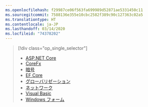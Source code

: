 ```yaml
---
ms.openlocfilehash: f29987ce06f563fa699989d52871ae5331450c11
ms.sourcegitcommit: 7588136e355e10cbc2582f389c90c127363c02a5
ms.translationtype: HT
ms.contentlocale: ja-JP
ms.lasthandoff: 03/14/2020
ms.locfileid: "74378202"
---
```

> [!div class="op_single_selector"]
>
> - [ASP.NET Core](~/docs/core/compatibility/aspnetcore.md)
> - [CoreFx](~/docs/core/compatibility/corefx.md)
> - [暗号](~/docs/core/compatibility/cryptography.md)
> - [EF Core](/ef/core/what-is-new/ef-core-3.0/breaking-changes)
> - [グローバリゼーション](~/docs/core/compatibility/globalization.md)
> - [ネットワーク](~/docs/core/compatibility/networking.md)
> - [Visual Basic](~/docs/core/compatibility/visualbasic.md)
> - [Windows フォーム](~/docs/core/compatibility/winforms.md)
